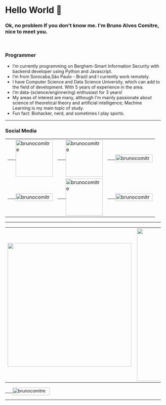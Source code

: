 # Hello World 👋

### Ok, no problem If you don't know me. I'm Bruno Alves Comitre, nice to meet you.

<br />

### Programmer

- I’m currently programming on Berghem-Smart Information Security with backend developer using Python and Javascript. 
- I’m from Sorocaba,São Paulo - Brazil and I currently work remotely.
- I have Computer Science and Data Science University, which can add to the field of development. With 5 years of experience in the area.
- I’m data-(science/enginnering) enthusiast for 3 years!
- My areas of interest are many, although I'm mainly passionate about science of theoretical theory and artificial intelligence; Machine Learning is my main topic of study.
- Fun fact: Biohacker, nerd, and sometimes I play sports.

***

### Social Media

<table align="center">
  <tr>
    <td>
      <a href="https://www.instagram.com/the_comitre/" alt="instagram" target="_blank">&nbsp;&nbsp;&nbsp;&nbsp;&nbsp;
        <img align="center" src="https://img.shields.io/badge/-the_comitre-E4405F?style=flat-square&logo=instagram&logoColor=white" alt="brunocomitre" width="120" />
      </a>
    </td>
    <td>
      <a href="https://www.facebook.com/brunoalvescomitre" alt="facebook" target="_blank">&nbsp;&nbsp;&nbsp;&nbsp;&nbsp;
        <img align="center" src="https://img.shields.io/badge/-Bruno Comitre-1877F2?style=flat-square&logo=facebook&logoColor=white" alt="brunocomitre" width="120" />
      </a>
    </td>
    <td>
      <a href="https://www.linkedin.com/in/brunocomitre/a" alt="linkedin" target="_blank">&nbsp;&nbsp;&nbsp;&nbsp;&nbsp;
        <img align="center" src="https://img.shields.io/badge/-LinkedIn-0077B5?style=flat-square&logo=Linkedin&logoColor=white" alt="brunocomitre" height="25" width="120" />
      </a>
    </td>
  </tr>
  <tr>
    <td>
      <a href="https://medium.com/@brunocomitre" alt="medium" target="_blank">&nbsp;&nbsp;&nbsp;&nbsp;&nbsp;
        <img align="center" src="https://img.shields.io/badge/-Medium-000000?style=flat-square&labelColor=000000&logo=medium&logoColor=white&link=https://medium.com/@brunocomitre" alt="brunocomitre" height="25" width="120" />
      </a>
    </td>
    <td>
      <a href="https://sourcerer.io/brunocomitre" alt="sourcerer" target="_blank">&nbsp;&nbsp;&nbsp;&nbsp;&nbsp;
        <img align="center" src="https://img.shields.io/badge/sourcerer-start-brightgreen.svg?colorA=087c08" alt="brunocomitre" width="120" />
      </a>
    </td>
    <td>
      <a href="mailto:brunoalvesscomitre@gmail.com" alt="gmail" target="_blank">&nbsp;&nbsp;&nbsp;&nbsp;&nbsp;
        <img align="center" src="https://img.shields.io/badge/-Gmail-D14836?style=flat-square&logo=gmail&logoColor=white" alt="brunocomitre" height="25" width="120" />
      </a>
    </td>

  </tr>
</table>

***

<center>
  <table>
    <tr>
        <td><img width="400px" align="left" src="https://github-readme-stats.vercel.app/api/top-langs/?username=BrunoComitre&hide=html&layout=compact&show_icons=true&theme=gruvbox" /></td>
        <td><img width="495px" align="left" src="https://github-readme-stats.vercel.app/api?username=BrunoComitre&show_icons=true&theme=gruvbox" /></td>
    </tr>   
  </table>
</center>

<a href="https://github.com/BrunoComitre" alt="Views" target="_blank">&nbsp;&nbsp;&nbsp;&nbsp;&nbsp;
  <img align="center" src="https://komarev.com/ghpvc/?username=BrunoComitre" alt="brunocomitre" height="25" width="120" />
</a>

***
